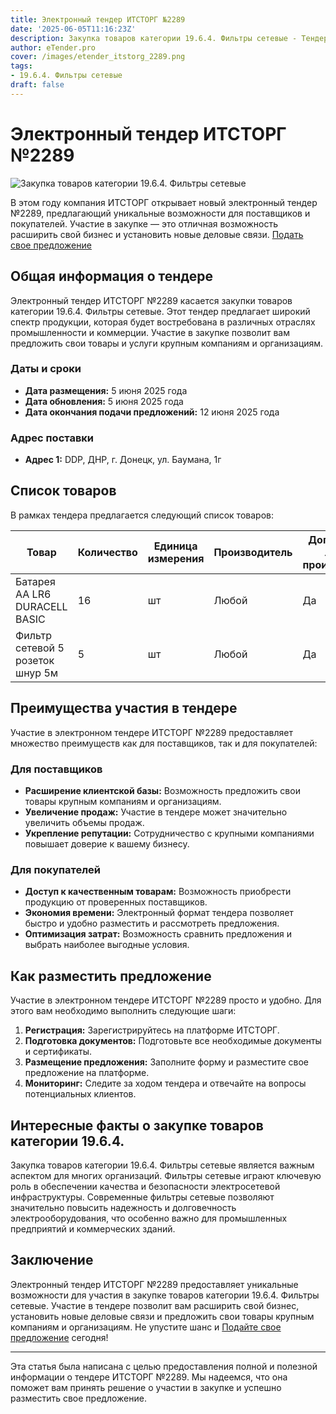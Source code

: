 ```yaml
---
title: Электронный тендер ИТСТОРГ №2289
date: '2025-06-05T11:16:23Z'
description: Закупка товаров категории 19.6.4. Фильтры сетевые - Тендер №2289
author: eTender.pro
cover: /images/etender_itstorg_2289.png
tags:
- 19.6.4. Фильтры сетевые
draft: false
---
```

# Электронный тендер ИТСТОРГ №2289

![Закупка товаров категории 19.6.4. Фильтры сетевые](/images/etender_itstorg_2289.png)

В этом году компания ИТСТОРГ открывает новый электронный тендер №2289, предлагающий уникальные возможности для поставщиков и покупателей. Участие в закупке — это отличная возможность расширить свой бизнес и установить новые деловые связи. [Подать свое предложение](https://itstorg.ru/tender-2289?utm_source=etender)

## Общая информация о тендере

Электронный тендер ИТСТОРГ №2289 касается закупки товаров категории 19.6.4. Фильтры сетевые. Этот тендер предлагает широкий спектр продукции, которая будет востребована в различных отраслях промышленности и коммерции. Участие в закупке позволит вам предложить свои товары и услуги крупным компаниям и организациям.

### Даты и сроки

- **Дата размещения:** 5 июня 2025 года
- **Дата обновления:** 5 июня 2025 года
- **Дата окончания подачи предложений:** 12 июня 2025 года

### Адрес поставки

- **Адрес 1:** DDP, ДНР, г. Донецк, ул. Баумана, 1г

## Список товаров

В рамках тендера предлагается следующий список товаров:

| Товар                                  | Количество | Единица измерения | Производитель | Допускается любой производитель |
|---------------------------------------|------------|------------------|----------------|-----------------------------------|
| Батарея АА LR6 DURACELL BASIC         | 16         | шт               | Любой          | Да                                |
| Фильтр сетевой 5 розеток шнур 5м       | 5          | шт               | Любой          | Да                                |

## Преимущества участия в тендере

Участие в электронном тендере ИТСТОРГ №2289 предоставляет множество преимуществ как для поставщиков, так и для покупателей:

### Для поставщиков

- **Расширение клиентской базы:** Возможность предложить свои товары крупным компаниям и организациям.
- **Увеличение продаж:** Участие в тендере может значительно увеличить объемы продаж.
- **Укрепление репутации:** Сотрудничество с крупными компаниями повышает доверие к вашему бизнесу.

### Для покупателей

- **Доступ к качественным товарам:** Возможность приобрести продукцию от проверенных поставщиков.
- **Экономия времени:** Электронный формат тендера позволяет быстро и удобно разместить и рассмотреть предложения.
- **Оптимизация затрат:** Возможность сравнить предложения и выбрать наиболее выгодные условия.

## Как разместить предложение

Участие в электронном тендере ИТСТОРГ №2289 просто и удобно. Для этого вам необходимо выполнить следующие шаги:

1. **Регистрация:** Зарегистрируйтесь на платформе ИТСТОРГ.
2. **Подготовка документов:** Подготовьте все необходимые документы и сертификаты.
3. **Размещение предложения:** Заполните форму и разместите свое предложение на платформе.
4. **Мониторинг:** Следите за ходом тендера и отвечайте на вопросы потенциальных клиентов.

## Интересные факты о закупке товаров категории 19.6.4.

Закупка товаров категории 19.6.4. Фильтры сетевые является важным аспектом для многих организаций. Фильтры сетевые играют ключевую роль в обеспечении качества и безопасности электросетевой инфраструктуры. Современные фильтры сетевые позволяют значительно повысить надежность и долговечность электрооборудования, что особенно важно для промышленных предприятий и коммерческих зданий.

## Заключение

Электронный тендер ИТСТОРГ №2289 предоставляет уникальные возможности для участия в закупке товаров категории 19.6.4. Фильтры сетевые. Участие в тендере позволит вам расширить свой бизнес, установить новые деловые связи и предложить свои товары крупным компаниям и организациям. Не упустите шанс и [Подайте свое предложение](https://itstorg.ru/tender-2289?utm_source=etender) сегодня!

---

Эта статья была написана с целью предоставления полной и полезной информации о тендере ИТСТОРГ №2289. Мы надеемся, что она поможет вам принять решение о участии в закупке и успешно разместить свое предложение.